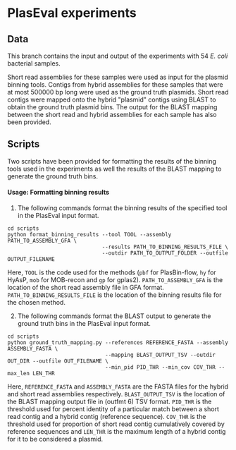 # PlasEval experiments

## Data

This branch contains the input and output of the experiments with 54 *E. coli* bacterial samples. 

Short read assemblies for these samples were used as input for the plasmid binning tools. Contigs from hybrid assemblies for these samples that were at most 500000 bp long were used as the ground truth plasmids.
Short read contigs were mapped onto the hybrid "plasmid" contigs using BLAST to obtain the ground truth plasmid bins. The output for the BLAST mapping between the short read and hybrid assemblies for each sample has also been provided. 

## Scripts
Two scripts have been provided for formatting the results of the binning tools used in the experiments as well the results of the BLAST mapping to generate the ground truth bins.

#### Usage: Formatting binning results
1. The following commands format the binning results of the specified tool in the PlasEval input format.
```
cd scripts
python format_binning_results --tool TOOL --assembly PATH_TO_ASSEMBLY_GFA \
							  --results PATH_TO_BINNING_RESULTS_FILE \
							  --outdir PATH_TO_OUTPUT_FOLDER --outfile OUTPUT_FILENAME
```
Here, `TOOL` is the code used for the methods (`pbf` for PlasBin-flow, `hy` for HyAsP, `mob` for MOB-recon and `gp` for gplas2). `PATH_TO_ASSEMBLY_GFA` is the location of the short read assembly file in GFA format. `PATH_TO_BINNING_RESULTS_FILE` is the location of the binning results file for the chosen method. 

2. The following commands format the BLAST output to generate the ground truth bins in the PlasEval input format.
```
cd scripts
python ground_truth_mapping.py --references REFERENCE_FASTA --assembly ASSEMBLY_FASTA \
                               --mapping BLAST_OUTPUT_TSV --outdir OUT_DIR --outfile OUT_FILENAME \
							   --min_pid PID_THR --min_cov COV_THR --max_len LEN_THR
```
Here, `REFERENCE_FASTA` and `ASSEMBLY_FASTA` are the FASTA files for the hybrid and short read assemblies respectively. `BLAST_OUTPUT_TSV` is the location of the BLAST mapping output file in (outfmt 6) TSV format. `PID_THR` is the threshold used for percent identity of a particular match between a short read contig and a hybrid contig (reference sequence). `COV_THR` is the threshold used for proportion of short read contig cumulatively covered by reference sequences and `LEN_THR` is the maximum length of a hybrid contig for it to be considered a plasmid. 

